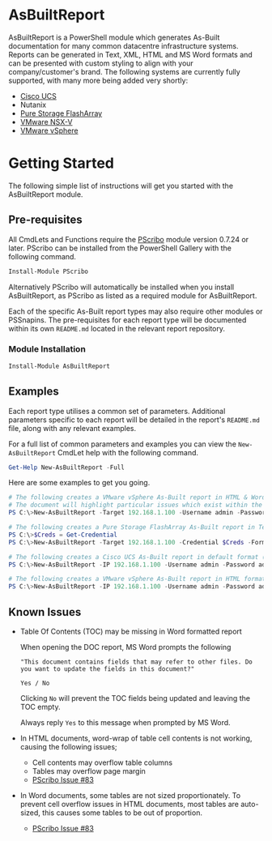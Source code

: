 # AsBuiltReport

AsBuiltReport is a PowerShell module which generates As-Built documentation for many common datacentre
infrastructure systems. Reports can be generated in Text, XML, HTML and MS Word formats and can be presented with
custom styling to align with your company/customer's brand. The following systems are currently fully supported,
with many more being added very shortly:

- [Cisco UCS](https://github.com/AsBuiltReport/AsBuiltReport.Cisco.UcsManager)
- Nutanix
- [Pure Storage FlashArray](https://github.com/AsBuiltReport/AsBuiltReport.PureStorage.FlashArray)
- [VMware NSX-V](https://github.com/AsBuiltReport/AsBuiltReport.VMware.NSXv/)
- [VMware vSphere](https://github.com/AsBuiltReport/AsBuiltReport.VMware.vSphere)

# Getting Started

The following simple list of instructions will get you started with the AsBuiltReport module.

## Pre-requisites

All CmdLets and Functions require the [PScribo](https://github.com/iainbrighton/PScribo) module version 0.7.24 or later.
PScribo can be installed from the PowerShell Gallery with the following command.

```powershell
Install-Module PScribo
```
Alternatively PScribo will automatically be installed when you install AsBuiltReport, as PScribo as listed as a required module for AsBuiltReport.

Each of the specific As-Built report types may also require other modules or PSSnapins.
The pre-requisites for each report type will be documented within its own `README.md` located in the relevant report repository.

### Module Installation
```powershell
Install-Module AsBuiltReport
```

## Examples

Each report type utilises a common set of parameters. Additional parameters specific to each
report will be detailed in the report's `README.md` file, along with any relevant examples.

For a full list of common parameters and examples you can view the `New-AsBuiltReport` CmdLet help with the following command.

```powershell
Get-Help New-AsBuiltReport -Full
```

Here are some examples to get you going.

```powershell
# The following creates a VMware vSphere As-Built report in HTML & Word formats.
# The document will highlight particular issues which exist within the environment by including the Healthchecks switch.
PS C:\>New-AsBuiltReport -Target 192.168.1.100 -Username admin -Password admin -Format HTML,Word -Report VMware.vSphere -EnableHealthCheck

# The following creates a Pure Storage FlashArray As-Built report in Text format and appends a timestamp to the filename. It also uses stored credentials to connect to the system.
PS C:\>$Creds = Get-Credential
PS C:\>New-AsBuiltReport -Target 192.168.1.100 -Credential $Creds -Format Text -Report PureStorage.FlashArray -Timestamp

# The following creates a Cisco UCS As-Built report in default format (Word) with a customised style.
PS C:\>New-AsBuiltReport -IP 192.168.1.100 -Username admin -Password admin -Report Cisco.UCSManager -StylePath c:\scripts\ACME.ps1

# The following creates a VMware vSphere As-Built report in HTML format, using the configuration in the asbuilt.json file located in the C:\scripts\ folder.
PS C:\>New-AsBuiltReport -IP 192.168.1.100 -Username admin -Password admin -Format HTML -Report VMware.vSphere -AsBuiltConfigPath C:\scripts\asbuilt.json
```


## Known Issues
- Table Of Contents (TOC) may be missing in Word formatted report

    When opening the DOC report, MS Word prompts the following 
    
    `"This document contains fields that may refer to other files. Do you want to update the fields in this document?"`
    
    `Yes / No`

    Clicking `No` will prevent the TOC fields being updated and leaving the TOC empty.

    Always reply `Yes` to this message when prompted by MS Word.

- In HTML documents, word-wrap of table cell contents is not working, causing the following issues;
  - Cell contents may overflow table columns
  - Tables may overflow page margin
  - [PScribo Issue #83](https://github.com/iainbrighton/PScribo/issues/83)

- In Word documents, some tables are not sized proportionately. To prevent cell overflow issues in HTML documents, most tables are auto-sized, this causes some tables to be out of proportion.
    
    - [PScribo Issue #83](https://github.com/iainbrighton/PScribo/issues/83)
